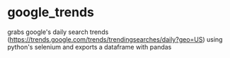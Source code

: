 # google_trends
grabs google's daily search trends (https://trends.google.com/trends/trendingsearches/daily?geo=US) using python's selenium and exports a dataframe with pandas
